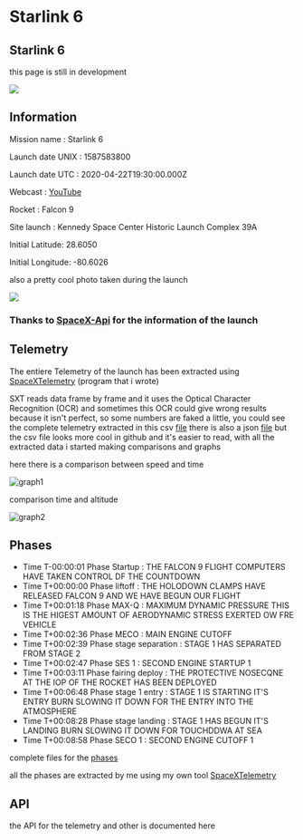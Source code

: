 # Starlink 6

## Starlink 6

this page is still in development 

![](https://images2.imgbox.com/9a/96/nLppz9HW_o.png)

## Information

Mission name : Starlink 6

Launch date UNIX : 1587583800

Launch date UTC : 2020-04-22T19:30:00.000Z

Webcast : [YouTube](https://www.youtube.com/watch?v=wSge0I7pwFI)

Rocket : Falcon 9

Site launch : Kennedy Space Center Historic Launch Complex 39A

Initial Latitude: 28.6050

Initial Longitude: -80.6026

also a pretty cool photo taken during the launch

![](https://live.staticflickr.com/65535/49807633862_e5abcb41a6_o.jpg)

### Thanks to [SpaceX-Api](https://github.com/r-spacex/SpaceX-API) for the information of the launch

## Telemetry

The entiere Telemetry of the launch has been extracted using [SpaceXTelemetry](https://github.com/R4yGM/SpaceXTelemetry) \(program that i wrote\)

SXT reads data frame by frame and it uses the Optical Character Recognition \(OCR\) and sometimes this OCR could give wrong results because it isn't perfect, so some numbers are faked a little, you could see the complete telemetry extracted in this csv [file](https://github.com/R4yGM/SpacexDB/blob/master/Starlink%206/telemetry.csv) there is also a json [file](https://raw.githubusercontent.com/R4yGM/SpacexDB/7b696f4c01097f2928444753e749c16541a7ee50/Starlink%206/telemetry.json) but the csv file looks more cool in github and it's easier to read, with all the extracted data i started making comparisons and graphs

here there is a comparison between speed and time 

![graph1](https://raw.githubusercontent.com/R4yGM/SpacexDB/master/Starlink%206/graphs/grap-speed-time1.png)

comparison time and altitude

![graph2](https://raw.githubusercontent.com/R4yGM/SpacexDB/master/Starlink%206/graphs/graptime-vs-altitude.png)

## Phases

* Time T-00:00:01 Phase Startup : THE FALCON 9 FLIGHT COMPUTERS HAVE TAKEN CONTROL DF THE COUNTDOWN
* Time T+00:00:00 Phase liftoff : THE HOLODOWN CLAMPS HAVE RELEASED FALCON 9 AND WE HAVE BEGUN OUR FLIGHT
* Time T+00:01:18 Phase MAX-Q : MAXIMUM DYNAMIC PRESSURE THIS IS THE HIGEST AMOUNT OF AERODYNAMIC STRESS EXERTED OW FRE VEHICLE
* Time T+00:02:36    Phase MECO : MAIN ENGINE CUTOFF
* Time T+00:02:39    Phase stage separation : STAGE 1 HAS SEPARATED FROM STAGE 2
* Time T+00:02:47    Phase SES 1 : SECOND ENGINE STARTUP 1
* Time T+00:03:11    Phase fairing deploy : THE PROTECTIVE NOSECQNE AT THE IOP OF THE ROCKET HAS BEEN DEPLOYED
* Time T+00:06:48    Phase stage 1 entry : STAGE 1 IS STARTING IT'S ENTRY BURN SLOWING IT DOWN FOR THE ENTRY INTO THE ATMOSPHERE
* Time T+00:08:28 Phase stage landing : STAGE 1 HAS BEGUN IT'S LANDING BURN SLOWING IT DOWN FOR TOUCHDDWA AT SEA
* Time T+00:08:58 Phase    SECO 1 : SECOND ENGINE CUTOFF 1

complete files for the [phases](https://github.com/R4yGM/SpacexDB/blob/master/Starlink%206/phase.csv)

all the phases are extracted by me using my own tool [SpaceXTelemetry](https://github.com/R4yGM/SpaceXTelemetry)

## API

the API for the telemetry and other is documented here

